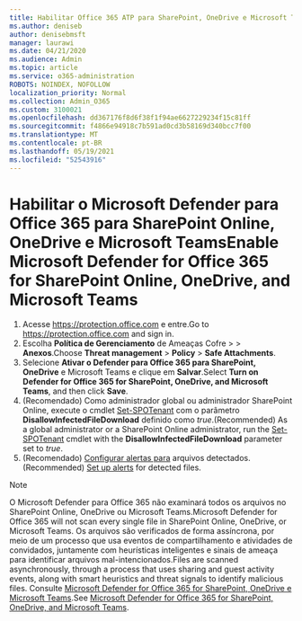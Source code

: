 ```yaml
---
title: Habilitar Office 365 ATP para SharePoint, OneDrive e Microsoft Teams
ms.author: deniseb
author: denisebmsft
manager: laurawi
ms.date: 04/21/2020
ms.audience: Admin
ms.topic: article
ms.service: o365-administration
ROBOTS: NOINDEX, NOFOLLOW
localization_priority: Normal
ms.collection: Admin_O365
ms.custom: 3100021
ms.openlocfilehash: dd367176f8d6f38f1f94ae6627229234f15c81ff
ms.sourcegitcommit: f4866e94918c7b591ad0cd3b58169d340bcc7f00
ms.translationtype: MT
ms.contentlocale: pt-BR
ms.lasthandoff: 05/19/2021
ms.locfileid: "52543916"
---
```

# <a name="enable-microsoft-defender-for-office-365-for-sharepoint-online-onedrive-and-microsoft-teams"></a><span data-ttu-id="ba6c8-102">Habilitar o Microsoft Defender para Office 365 para SharePoint Online, OneDrive e Microsoft Teams</span><span class="sxs-lookup"><span data-stu-id="ba6c8-102">Enable Microsoft Defender for Office 365 for SharePoint Online, OneDrive, and Microsoft Teams</span></span>

1. <span data-ttu-id="ba6c8-103">Acesse https://protection.office.com e entre.</span><span class="sxs-lookup"><span data-stu-id="ba6c8-103">Go to https://protection.office.com and sign in.</span></span>
2. <span data-ttu-id="ba6c8-104">Escolha **Política de Gerenciamento** de Ameaças Cofre  >    >  **Anexos**.</span><span class="sxs-lookup"><span data-stu-id="ba6c8-104">Choose **Threat management** > **Policy** > **Safe Attachments**.</span></span>
3. <span data-ttu-id="ba6c8-105">Selecione **Ativar o Defender para Office 365 para SharePoint, OneDrive** e Microsoft Teams e clique em **Salvar**.</span><span class="sxs-lookup"><span data-stu-id="ba6c8-105">Select **Turn on Defender for Office 365 for SharePoint, OneDrive, and Microsoft Teams**, and then click **Save**.</span></span>
4. <span data-ttu-id="ba6c8-106">(Recomendado) Como administrador global ou administrador SharePoint Online, execute o cmdlet [Set-SPOTenant](/powershell/module/sharepoint-online/Set-SPOTenant?view=sharepoint-ps) com o parâmetro **DisallowInfectedFileDownload** definido como *true*.</span><span class="sxs-lookup"><span data-stu-id="ba6c8-106">(Recommended) As a global administrator or a SharePoint Online administrator, run the [Set-SPOTenant](/powershell/module/sharepoint-online/Set-SPOTenant?view=sharepoint-ps) cmdlet with the **DisallowInfectedFileDownload** parameter set to *true*.</span></span>
5. <span data-ttu-id="ba6c8-107">(Recomendado) [Configurar alertas para](/microsoft-365/security/office-365-security/turn-on-atp-for-spo-odb-and-teams#set-up-alerts-for-detected-files) arquivos detectados.</span><span class="sxs-lookup"><span data-stu-id="ba6c8-107">(Recommended) [Set up alerts](/microsoft-365/security/office-365-security/turn-on-atp-for-spo-odb-and-teams#set-up-alerts-for-detected-files) for detected files.</span></span>

> [!NOTE]
> <span data-ttu-id="ba6c8-108">O Microsoft Defender para Office 365 não examinará todos os arquivos no SharePoint Online, OneDrive ou Microsoft Teams.</span><span class="sxs-lookup"><span data-stu-id="ba6c8-108">Microsoft Defender for Office 365 will not scan every single file in SharePoint Online, OneDrive, or Microsoft Teams.</span></span> <span data-ttu-id="ba6c8-109">Os arquivos são verificados de forma assíncrona, por meio de um processo que usa eventos de compartilhamento e atividades de convidados, juntamente com heurísticas inteligentes e sinais de ameaça para identificar arquivos mal-intencionados.</span><span class="sxs-lookup"><span data-stu-id="ba6c8-109">Files are scanned asynchronously, through a process that uses sharing and guest activity events, along with smart heuristics and threat signals to identify malicious files.</span></span> <span data-ttu-id="ba6c8-110">Consulte [Microsoft Defender for Office 365 for SharePoint, OneDrive e Microsoft Teams](/microsoft-365/security/office-365-security/atp-for-spo-odb-and-teams).</span><span class="sxs-lookup"><span data-stu-id="ba6c8-110">See [Microsoft Defender for Office 365 for SharePoint, OneDrive, and Microsoft Teams](/microsoft-365/security/office-365-security/atp-for-spo-odb-and-teams).</span></span>